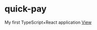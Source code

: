 # quick-pay
My first TypeScript+React application
<a href="https://sbk-quick-pay.netlify.app" target="_blank">View</a>
